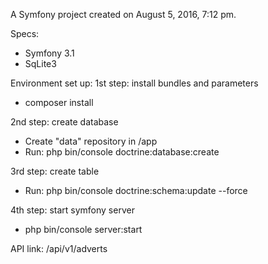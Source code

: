 A Symfony project created on August 5, 2016, 7:12 pm.

Specs:
- Symfony 3.1
- SqLite3

Environment set up:
1st step: install bundles and parameters
- composer install

2nd step: create database
- Create "data" repository in /app
- Run: php bin/console doctrine:database:create

3rd step: create table
- Run: php bin/console doctrine:schema:update --force

4th step: start symfony server
- php bin/console server:start


API link: /api/v1/adverts
